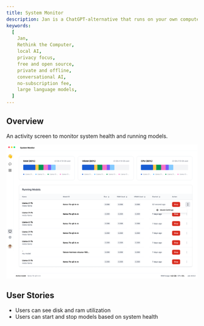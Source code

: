 ```yaml
---
title: System Monitor
description: Jan is a ChatGPT-alternative that runs on your own computer, with a local API server.
keywords:
  [
    Jan,
    Rethink the Computer,
    local AI,
    privacy focus,
    free and open source,
    private and offline,
    conversational AI,
    no-subscription fee,
    large language models,
  ]
---
```


## Overview

An activity screen to monitor system health and running models.

![alt text](../img/system-screen.png)

## User Stories

<!-- Can also be used as a QA Checklist -->

- Users can see disk and ram utilization
- Users can start and stop models based on system health
